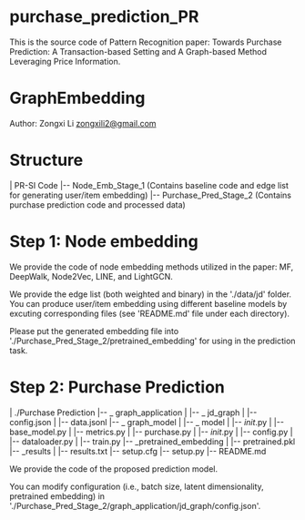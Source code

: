 # purchase_prediction_PR
This is the source code of Pattern Recognition paper: Towards Purchase Prediction: A Transaction-based Setting and A Graph-based Method Leveraging Price Information.

# GraphEmbedding

Author: Zongxi Li zongxili2@gmail.com

# Structure
| PR-SI Code
|-- Node_Emb_Stage_1  (Contains baseline code and edge list for generating user/item embedding)
|-- Purchase_Pred_Stage_2  (Contains purchase prediction code and processed data)

# Step 1: Node embedding
We provide the code of node embedding methods utilized in the paper: MF, DeepWalk, Node2Vec, LINE, and LightGCN.

We provide the edge list (both weighted and binary) in the './data/jd' folder. You can produce user/item embedding using different baseline models by excuting corresponding files (see 'README.md' file under each directory).

Please put the generated embedding file into './Purchase_Pred_Stage_2/pretrained_embedding' for using in the prediction task.

# Step 2: Purchase Prediction

| ./Purchase Prediction
|-- _ graph_application
|   |-- _ jd_graph
|       |-- config.json
|       |-- data.jsonl
|-- _ graph_model
|   |-- _ model
|       |-- _init_.py
|       |-- base_model.py
|       |-- metrics.py
|       |-- purchase.py
|   |-- _init_.py
|   |-- config.py
|   |-- dataloader.py
|   |-- train.py
|-- _pretrained_embedding
|   |-- pretrained.pkl
|-- _results
|   |-- results.txt
|-- setup.cfg
|-- setup.py
|-- README.md

We provide the code of the proposed prediction model.

You can modify configuration (i.e., batch size, latent dimensionality, pretrained embedding) in './Purchase_Pred_Stage_2/graph_application/jd_graph/config.json'.
